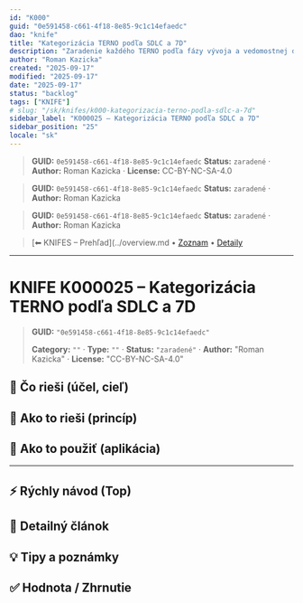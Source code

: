 ```yaml
---
id: "K000"
guid: "0e591458-c661-4f18-8e85-9c1c14efaedc"
dao: "knife"
title: "Kategorizácia TERNO podľa SDLC a 7D"
description: "Zaradenie každého TERNO podľa fázy vývoja a vedomostnej disciplíny"
author: "Roman Kazicka"
created: "2025-09-17"
modified: "2025-09-17"
date: "2025-09-17"
status: "backlog"
tags: ["KNIFE"]
# slug: "/sk/knifes/k000-kategorizacia-terno-podla-sdlc-a-7d"
sidebar_label: "K000025 – Kategorizácia TERNO podľa SDLC a 7D"
sidebar_position: "25"
locale: "sk"
---
```

<!-- body:start -->

<!-- fm-visible: start -->
> **GUID:** `0e591458-c661-4f18-8e85-9c1c14efaedc`
> **Status:** `zaradené` · **Author:** Roman Kazicka · **License:** CC-BY-NC-SA-4.0
<!-- fm-visible: end -->
<!-- body:start -->

<!-- fm-visible: start -->
> **GUID:** `0e591458-c661-4f18-8e85-9c1c14efaedc`
> **Status:** `zaradené` · **Author:** Roman Kazicka
<!-- fm-visible: end -->
<!-- body:start -->

<!-- fm-visible: start -->
> **GUID:** `0e591458-c661-4f18-8e85-9c1c14efaedc`
> **Status:** `zaradené` · **Author:** Roman Kazicka
<!-- fm-visible: end -->
<!-- body:start -->

<!-- nav:knifes -->
> [⬅ KNIFES – Prehľad](../overview.md • [Zoznam](../KNIFE_Overview_List.md) • [Detaily](../KNIFE_Overview_Details.md)
---
# KNIFE K000025 – Kategorizácia TERNO podľa SDLC a 7D
<!-- fm-visible: start -->

> **GUID:** `"0e591458-c661-4f18-8e85-9c1c14efaedc"`
>   
> **Category:** `""` · **Type:** `""` · **Status:** `"zaradené"` · **Author:** "Roman Kazicka" · **License:** "CC-BY-NC-SA-4.0"
<!-- fm-visible: end -->


## 🎯 Čo rieši (účel, cieľ)

## 🧩 Ako to rieši (princíp)

## 🧪 Ako to použiť (aplikácia)

---

## ⚡ Rýchly návod (Top)

## 📜 Detailný článok

## 💡 Tipy a poznámky

## ✅ Hodnota / Zhrnutie
